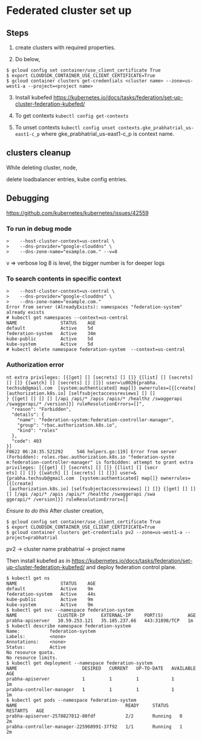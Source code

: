 
# Federated cluster set up

## Steps

1. create clusters with required properties.

2. Do below,
```
$ gcloud config set container/use_client_certificate True
$ export CLOUDSDK_CONTAINER_USE_CLIENT_CERTIFICATE=True
$ gcloud container clusters get-credentials <cluster name> --zone=us-west1-a --project=<project name>
```

3. Install kubefed
https://kubernetes.io/docs/tasks/federation/set-up-cluster-federation-kubefed/

4. To get contexts `kubectl config get-contexts`
5. To unset contexts `kubectl config unset contexts.gke_prabhatrial_us-east1-c_p` where gke_prabhatrial_us-east1-c_p is context name.

## clusters cleanup

While deleting cluster, node, 

delete loadbalancer entries, kube config entries.


## Debugging
https://github.com/kubernetes/kubernetes/issues/42559

### To run in debug mode

```kubefed init fellowship \
>    --host-cluster-context=us-central \
>    --dns-provider="google-clouddns" \
>    --dns-zone-name="example.com." --v=8
```

v => verbose log
8 is level, the bigger number is for deeper logs
### To search contents in specific context

```kubefed init fellowship \
>    --host-cluster-context=us-central \
>    --dns-provider="google-clouddns" \
>    --dns-zone-name="example.com."
Error from server (AlreadyExists): namespaces "federation-system" already exists
# kubectl get namespaces --context=us-central
NAME                STATUS    AGE
default             Active    5d
federation-system   Active    34m
kube-public         Active    5d
kube-system         Active    5d
# kubectl delete namespace federation-system  --context=us-central
```

### Authorization error

```  "message": "roles.rbac.authorization.k8s.io \"federation-system:federation-controller-manager\" is forbidden: attempt to gra
nt extra privileges: [{[get] [] [secrets] [] []} {[list] [] [secrets] [] []} {[watch] [] [secrets] [] []}] user=\u0026{prabha.
techsub@gmail.com  [system:authenticated] map[]} ownerrules=[{[create] [authorization.k8s.io] [selfsubjectaccessreviews] [] []
} {[get] [] [] [] [/api /api/* /apis /apis/* /healthz /swaggerapi /swaggerapi/* /version]}] ruleResolutionErrors=[]",
  "reason": "Forbidden",
  "details": {
    "name": "federation-system:federation-controller-manager",
    "group": "rbac.authorization.k8s.io",
    "kind": "roles"
  },
  "code": 403
}]
F0622 06:24:35.521292     546 helpers.go:119] Error from server (Forbidden): roles.rbac.authorization.k8s.io "federation-syste
m:federation-controller-manager" is forbidden: attempt to grant extra privileges: [{[get] [] [secrets] [] []} {[list] [] [secr
ets] [] []} {[watch] [] [secrets] [] []}] user=&{prabha.techsub@gmail.com  [system:authenticated] map[]} ownerrules=[{[create]
 [authorization.k8s.io] [selfsubjectaccessreviews] [] []} {[get] [] [] [] [/api /api/* /apis /apis/* /healthz /swaggerapi /swa
ggerapi/* /version]}] ruleResolutionErrors=[] 
```

*Ensure to do this*
After cluster creation,

```
$ gcloud config set container/use_client_certificate True
$ export CLOUDSDK_CONTAINER_USE_CLIENT_CERTIFICATE=True
$ gcloud container clusters get-credentials pv2 --zone=us-west1-a --project=prabhatrial
```
pv2 -> cluster name
prabhatrial -> project name

Then install kubefed as in https://kubernetes.io/docs/tasks/federation/set-up-cluster-federation-kubefed/
and deploy federation control plane.

```
$ kubectl get ns
NAME                STATUS    AGE
default             Active    9m
federation-system   Active    44s
kube-public         Active    9m
kube-system         Active    9m
$ kubectl get svc --namespace federation-system
NAME               CLUSTER-IP      EXTERNAL-IP     PORT(S)         AGE
prabha-apiserver   10.59.253.121   35.185.237.66   443:31898/TCP   1m
$ kubectl describe namespace federation-system
Name:           federation-system
Labels:         <none>
Annotations:    <none>
Status:         Active
No resource quota.
No resource limits.
$ kubectl get deployment --namespace federation-system
NAME                        DESIRED   CURRENT   UP-TO-DATE   AVAILABLE   AGE
prabha-apiserver            1         1         1            1           1m
prabha-controller-manager   1         1         1            1           1m
$ kubectl get pods --namespace federation-system
NAME                                        READY     STATUS    RESTARTS   AGE
prabha-apiserver-2578827812-80fdf           2/2       Running   0          2m
prabha-controller-manager-225968991-37f92   1/1       Running   1          2m
```

